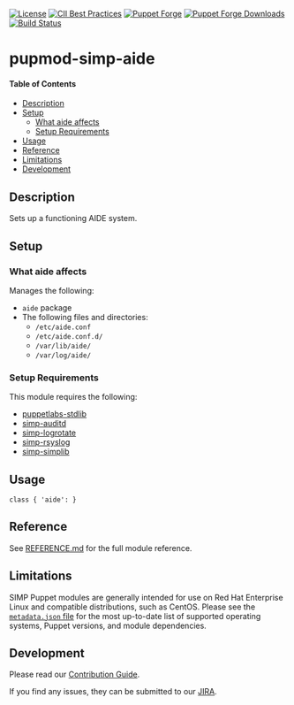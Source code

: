 [![License](https://img.shields.io/:license-apache-blue.svg)](http://www.apache.org/licenses/LICENSE-2.0.html)
[![CII Best Practices](https://bestpractices.coreinfrastructure.org/projects/73/badge)](https://bestpractices.coreinfrastructure.org/projects/73)
[![Puppet Forge](https://img.shields.io/puppetforge/v/simp/aide.svg)](https://forge.puppetlabs.com/simp/aide)
[![Puppet Forge Downloads](https://img.shields.io/puppetforge/dt/simp/aide.svg)](https://forge.puppetlabs.com/simp/aide)
[![Build Status](https://travis-ci.org/simp/pupmod-simp-aide.svg)](https://travis-ci.org/simp/pupmod-simp-aide)

# pupmod-simp-aide

#### Table of Contents

<!-- vim-markdown-toc GFM -->

* [Description](#description)
* [Setup](#setup)
  * [What aide affects](#what-aide-affects)
  * [Setup Requirements](#setup-requirements)
* [Usage](#usage)
* [Reference](#reference)
* [Limitations](#limitations)
* [Development](#development)

<!-- vim-markdown-toc -->

## Description

Sets up a functioning AIDE system.

## Setup

### What aide affects

Manages the following:

* `aide` package
* The following files and directories:
    * `/etc/aide.conf`
    * `/etc/aide.conf.d/`
    * `/var/lib/aide/`
    * `/var/log/aide/`

### Setup Requirements

This module requires the following:

* [puppetlabs-stdlib](https://forge.puppet.com/puppetlabs/stdlib)
* [simp-auditd](https://forge.puppet.com/simp/auditd)
* [simp-logrotate](https://forge.puppet.com/simp/logrotate)
* [simp-rsyslog](https://forge.puppet.com/simp/rsyslog)
* [simp-simplib](https://forge.puppet.com/simp/simplib)

## Usage

    class { 'aide': }

## Reference

See [REFERENCE.md](./REFERENCE.md) for the full module reference.

## Limitations

SIMP Puppet modules are generally intended for use on Red Hat Enterprise
Linux and compatible distributions, such as CentOS. Please see the
[`metadata.json` file](./metadata.json) for the most up-to-date list of
supported operating systems, Puppet versions, and module dependencies.

## Development

Please read our [Contribution Guide](https://simp.readthedocs.io/en/stable/contributors_guide/index.html).

If you find any issues, they can be submitted to our
[JIRA](https://simp-project.atlassian.net).
